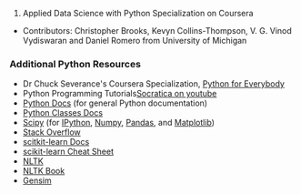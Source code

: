 
1. Applied Data Science with Python Specialization on Coursera
* Contributors: Christopher Brooks, Kevyn Collins-Thompson, V. G. Vinod Vydiswaran and Daniel Romero from University of Michigan

### Additional Python Resources
* Dr Chuck Severance's Coursera Specialization, [Python for Everybody](https://www.coursera.org/specializations/python)
* Python Programming Tutorials[Socratica on youtube](https://www.youtube.com/playlist?list=PLi01XoE8jYohWFPpC17Z-wWhPOSuh8Er-)
* [Python Docs](https://www.coursera.org/specializations/python) (for general Python documentation)
* [Python Classes Docs](https://docs.python.org/3.5/tutorial/classes.html)
* [Scipy](https://docs.python.org/3.5/tutorial/classes.html) (for [IPython](http://ipython.org/), [Numpy](http://www.numpy.org/), [Pandas](http://pandas.pydata.org/), and [Matplotlib](http://matplotlib.org/))
* [Stack Overflow](https://stats.stackexchange.com/)
* [scitkit-learn Docs](http://scikit-learn.org/stable/documentation.html)
* [scikit-learn Cheat Sheet](https://s3.amazonaws.com/assets.datacamp.com/blog_assets/Scikit_Learn_Cheat_Sheet_Python.pdf)
* [NLTK](http://www.nltk.org/)
* [NLTK Book](http://www.nltk.org/book/)
* [Gensim](https://radimrehurek.com/gensim/intro.html)



